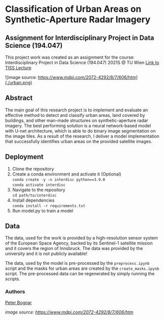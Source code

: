 # Classification of Urban Areas on Synthetic-Aperture Radar Imagery
## Assignment for Interdisciplinary Project in Data Science (194.047)

This project work was created as an assignment for the course: Interdisciplinary Project in Data Science (194.047) 2021S @ TU Wien
[Link to TISS Lecture](https://tiss.tuwien.ac.at/course/educationDetails.xhtml?dswid=1672&dsrid=629&semester=2021W&courseNr=194047)

![image source: https://www.mdpi.com/2072-4292/8/7/606/htm](./urban.png)

## Abstract
The main goal of this research project is to implement and evaluate an effective method to detect and classify urban areas, land covered by buildings, and other man-made structures on synthetic-aperture radar imagery. The best performing solution is a neural network-based model with U-net architecture, which is able to do binary image segmentation on the image tiles. As a result of the research, I deliver a model implementation that successfully identifies urban areas on the provided satellite images.

## Deployment

1. Clone the repository  
2. Create a conda environment and activate it (Optional)  
`conda create -y -n interdisc python==3.9.0`  
   `conda activate interdisc`  
3. Navigate to the repository  
`cd path/to/interdisc`  
4. Install dependencies  
`conda install -r requirements.txt`  
5. Run model.py to train a model  

## Data
The data, used for the work is provided by a high-resolution sensor system of the European Space Agency, backed by its Sentinel-1 satellite mission and it covers the region of Innsbruck. The data was provided by the university and it is not publicly available!

The data, used by the model is pre-processed by the `preprocess.ipynb` script and the masks for urban areas are created by the `create_masks.ipynb` script. The pre-processed data can be regenerated by simply running the scripts.


### Authors
[Peter Bognar](https://github.com/bognarpeter)  


*image source: https://www.mdpi.com/2072-4292/8/7/606/htm*

